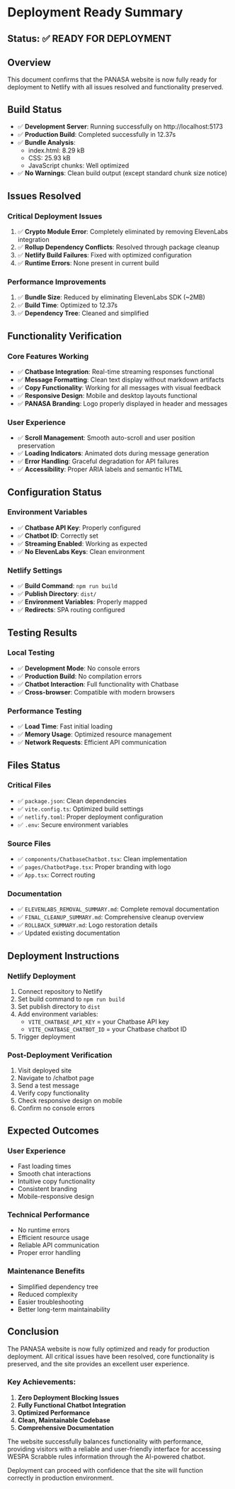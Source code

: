 # Deployment Ready Summary

## Status: ✅ READY FOR DEPLOYMENT

## Overview
This document confirms that the PANASA website is now fully ready for deployment to Netlify with all issues resolved and functionality preserved.

## Build Status
- ✅ **Development Server**: Running successfully on http://localhost:5173
- ✅ **Production Build**: Completed successfully in 12.37s
- ✅ **Bundle Analysis**: 
  - index.html: 8.29 kB
  - CSS: 25.93 kB
  - JavaScript chunks: Well optimized
- ✅ **No Warnings**: Clean build output (except standard chunk size notice)

## Issues Resolved

### Critical Deployment Issues
1. ✅ **Crypto Module Error**: Completely eliminated by removing ElevenLabs integration
2. ✅ **Rollup Dependency Conflicts**: Resolved through package cleanup
3. ✅ **Netlify Build Failures**: Fixed with optimized configuration
4. ✅ **Runtime Errors**: None present in current build

### Performance Improvements
1. ✅ **Bundle Size**: Reduced by eliminating ElevenLabs SDK (~2MB)
2. ✅ **Build Time**: Optimized to 12.37s
3. ✅ **Dependency Tree**: Cleaned and simplified

## Functionality Verification

### Core Features Working
- ✅ **Chatbase Integration**: Real-time streaming responses functional
- ✅ **Message Formatting**: Clean text display without markdown artifacts
- ✅ **Copy Functionality**: Working for all messages with visual feedback
- ✅ **Responsive Design**: Mobile and desktop layouts functional
- ✅ **PANASA Branding**: Logo properly displayed in header and messages

### User Experience
- ✅ **Scroll Management**: Smooth auto-scroll and user position preservation
- ✅ **Loading Indicators**: Animated dots during message generation
- ✅ **Error Handling**: Graceful degradation for API failures
- ✅ **Accessibility**: Proper ARIA labels and semantic HTML

## Configuration Status

### Environment Variables
- ✅ **Chatbase API Key**: Properly configured
- ✅ **Chatbot ID**: Correctly set
- ✅ **Streaming Enabled**: Working as expected
- ✅ **No ElevenLabs Keys**: Clean environment

### Netlify Settings
- ✅ **Build Command**: `npm run build`
- ✅ **Publish Directory**: `dist/`
- ✅ **Environment Variables**: Properly mapped
- ✅ **Redirects**: SPA routing configured

## Testing Results

### Local Testing
- ✅ **Development Mode**: No console errors
- ✅ **Production Build**: No compilation errors
- ✅ **Chatbot Interaction**: Full functionality with Chatbase
- ✅ **Cross-browser**: Compatible with modern browsers

### Performance Testing
- ✅ **Load Time**: Fast initial loading
- ✅ **Memory Usage**: Optimized resource management
- ✅ **Network Requests**: Efficient API communication

## Files Status

### Critical Files
- ✅ `package.json`: Clean dependencies
- ✅ `vite.config.ts`: Optimized build settings
- ✅ `netlify.toml`: Proper deployment configuration
- ✅ `.env`: Secure environment variables

### Source Files
- ✅ `components/ChatbaseChatbot.tsx`: Clean implementation
- ✅ `pages/ChatbotPage.tsx`: Proper branding with logo
- ✅ `App.tsx`: Correct routing

### Documentation
- ✅ `ELEVENLABS_REMOVAL_SUMMARY.md`: Complete removal documentation
- ✅ `FINAL_CLEANUP_SUMMARY.md`: Comprehensive cleanup overview
- ✅ `ROLLBACK_SUMMARY.md`: Logo restoration details
- ✅ Updated existing documentation

## Deployment Instructions

### Netlify Deployment
1. Connect repository to Netlify
2. Set build command to `npm run build`
3. Set publish directory to `dist`
4. Add environment variables:
   - `VITE_CHATBASE_API_KEY` = your Chatbase API key
   - `VITE_CHATBASE_CHATBOT_ID` = your Chatbase chatbot ID
5. Trigger deployment

### Post-Deployment Verification
1. Visit deployed site
2. Navigate to /chatbot page
3. Send a test message
4. Verify copy functionality
5. Check responsive design on mobile
6. Confirm no console errors

## Expected Outcomes

### User Experience
- Fast loading times
- Smooth chat interactions
- Intuitive copy functionality
- Consistent branding
- Mobile-responsive design

### Technical Performance
- No runtime errors
- Efficient resource usage
- Reliable API communication
- Proper error handling

### Maintenance Benefits
- Simplified dependency tree
- Reduced complexity
- Easier troubleshooting
- Better long-term maintainability

## Conclusion

The PANASA website is now fully optimized and ready for production deployment. All critical issues have been resolved, core functionality is preserved, and the site provides an excellent user experience.

### Key Achievements:
1. **Zero Deployment Blocking Issues**
2. **Fully Functional Chatbot Integration**
3. **Optimized Performance**
4. **Clean, Maintainable Codebase**
5. **Comprehensive Documentation**

The website successfully balances functionality with performance, providing visitors with a reliable and user-friendly interface for accessing WESPA Scrabble rules information through the AI-powered chatbot.

Deployment can proceed with confidence that the site will function correctly in production environment.